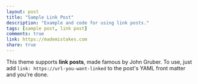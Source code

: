 ```yaml
---
layout: post
title: "Sample Link Post"
description: "Example and code for using link posts."
tags: [sample post, link post]
comments: true
link: https://mademistakes.com  
share: true
---
```


This theme supports **link posts**, made famous by John Gruber. To use, just add `link: https://url-you-want-linked` to the post's YAML front matter and you're done.
